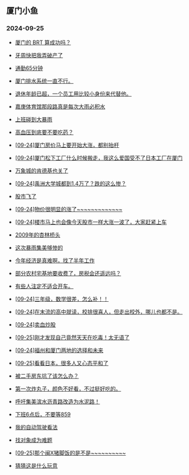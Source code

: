 ## 厦门小鱼 
### 2024-09-25

+ [厦门的 BRT 算成功吗？](http://bbs.xmfish.com/read-htm-tid-18246301.html)

+ [牙周快把我弄破产了](http://bbs.xmfish.com/read-htm-tid-18246277.html)

+ [通勤65分钟](http://bbs.xmfish.com/read-htm-tid-18246304.html)

+ [厦门排水系统一直不行。](http://bbs.xmfish.com/read-htm-tid-18246308.html)

+ [退休年龄已超，一个员工用比较小身份来代替他。](http://bbs.xmfish.com/read-htm-tid-18246278.html)

+ [嘉庚体育馆那段路真是每次大雨必积水](http://bbs.xmfish.com/read-htm-tid-18246380.html)

+ [上班碰到大暴雨](http://bbs.xmfish.com/read-htm-tid-18246296.html)

+ [高血压到底要不要吃药？](http://bbs.xmfish.com/read-htm-tid-18246343.html)

+ [[09-24]厦门房价马上要开始大涨，都别抬杆](http://bbs.xmfish.com/read-htm-tid-18246315.html)

+ [[09-24]厦门松下工厂什么时候搬走，我这么爱国受不了日本工厂在厦门](http://bbs.xmfish.com/read-htm-tid-18246330.html)

+ [万象城的肯德基也关了](http://bbs.xmfish.com/read-htm-tid-18246478.html)

+ [[09-24]禹洲大学城都到1.4万了？跌的这么惨？](http://bbs.xmfish.com/read-htm-tid-18246471.html)

+ [股市飞了](http://bbs.xmfish.com/read-htm-tid-18246392.html)

+ [[09-24]物价很明显的涨了~~~~~~~~~~~~~](http://bbs.xmfish.com/read-htm-tid-18246417.html)

+ [[09-24]楼市马上也会像今天股市一样大涨一波了，大家赶紧上车](http://bbs.xmfish.com/read-htm-tid-18246465.html)

+ [2009年的杏林桥头](http://bbs.xmfish.com/read-htm-tid-18246541.html)

+ [这次暴雨集美够惨的](http://bbs.xmfish.com/read-htm-tid-18246427.html)

+ [今年经济是真难啊，找了半年工作](http://bbs.xmfish.com/read-htm-tid-18246569.html)

+ [部分农村宅基地要收费了，房税会还遥远吗？](http://bbs.xmfish.com/read-htm-tid-18246484.html)

+ [有些人注定不适合开车。](http://bbs.xmfish.com/read-htm-tid-18246553.html)

+ [[09-24]三年级，数学很差，怎么补！！](http://bbs.xmfish.com/read-htm-tid-18246509.html)

+ [[09-24]在末流的高中就读，校排很喜人，但走出校外，哪儿也都不是。](http://bbs.xmfish.com/read-htm-tid-18246502.html)

+ [[09-24]卖血炒股](http://bbs.xmfish.com/read-htm-tid-18246458.html)

+ [[09-25]刚才发现自己竟然天天在吃毒！太无语了](http://bbs.xmfish.com/read-htm-tid-18246639.html)

+ [[09-24]福州和厦门两地的选择和未来](http://bbs.xmfish.com/read-htm-tid-18246562.html)

+ [[09-25]看看日本，很多人又心态平和了](http://bbs.xmfish.com/read-htm-tid-18246694.html)

+ [被二手房东坑了该怎么办？](http://bbs.xmfish.com/read-htm-tid-18246543.html)

+ [第一次炸丸子，颜色不好看，不过挺好吃的。](http://bbs.xmfish.com/read-htm-tid-18246557.html)

+ [呼吁集美滨水沥青路改造为水泥路！](http://bbs.xmfish.com/read-htm-tid-18246623.html)

+ [下班6点后，不要等859](http://bbs.xmfish.com/read-htm-tid-18246558.html)

+ [我的自动驾驶看法](http://bbs.xmfish.com/read-htm-tid-18246586.html)

+ [找对象成为难题](http://bbs.xmfish.com/read-htm-tid-18246690.html)

+ [[09-25]那个闽X猪脚饭的是不是~~~~~~~~~~](http://bbs.xmfish.com/read-htm-tid-18246730.html)

+ [猜猜这是什么玩意](http://bbs.xmfish.com/read-htm-tid-18246679.html)

